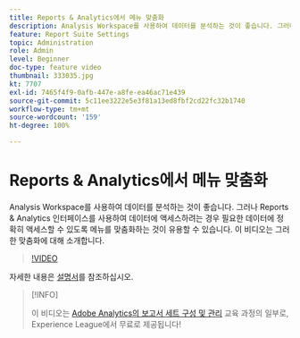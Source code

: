 ```yaml
---
title: Reports & Analytics에서 메뉴 맞춤화
description: Analysis Workspace를 사용하여 데이터를 분석하는 것이 좋습니다. 그러나 Reports & Analytics 인터페이스를 사용하여 데이터에 액세스하려는 경우 필요한 데이터에 정확히 액세스할 수 있도록 메뉴를 맞춤화하는 것이 유용할 수 있습니다. 이 비디오는 그러한 맞춤화에 대해 소개합니다.
feature: Report Suite Settings
topic: Administration
role: Admin
level: Beginner
doc-type: feature video
thumbnail: 333035.jpg
kt: 7707
exl-id: 7465f4f9-0afb-447e-a8fe-ea46ac71e439
source-git-commit: 5c11ee3222e5e3f81a13ed8fbf2cd22fc32b1740
workflow-type: tm+mt
source-wordcount: '159'
ht-degree: 100%

---
```


# Reports &amp; Analytics에서 메뉴 맞춤화

Analysis Workspace를 사용하여 데이터를 분석하는 것이 좋습니다. 그러나 Reports &amp; Analytics 인터페이스를 사용하여 데이터에 액세스하려는 경우 필요한 데이터에 정확히 액세스할 수 있도록 메뉴를 맞춤화하는 것이 유용할 수 있습니다. 이 비디오는 그러한 맞춤화에 대해 소개합니다.

>[!VIDEO](https://video.tv.adobe.com/v/333035/?quality=12&learn=on)

자세한 내용은 [설명서](https://experienceleague.adobe.com/docs/analytics/admin/admin-tools/customize-menus.html)를 참조하십시오.

>[!INFO]
>
> 이 비디오는 [Adobe Analytics의 보고서 세트 구성 및 관리](https://experienceleague.adobe.com/?recommended=Analytics-A-1-2021.1.administration) 교육 과정의 일부로, Experience League에서 무료로 제공됩니다!